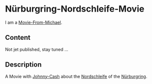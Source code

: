 # Nürburgring-Nordschleife-Movie

I am a [Movie-From-Michael](1111.md).

## Content

Not jet published, stay tuned ...

## Description

A Movie with [Johnny-Cash](70000118.md) about the [Nordschleife](270220003.md) of the [Nürburgring](270220002.md).
